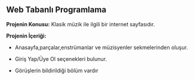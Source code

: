 ## Web Tabanlı Programlama ##

**Projenin Konusu:** Klasik müzik ile ilgili bir internet sayfasıdır.

**Projenin İçeriği:**

- Anasayfa,parçalar,enstrümanlar ve müzisyenler sekmelerinden oluşur.

- Giriş Yap/Üye Ol seçenekleri bulunur.

- Görüşlerin bildirildiği bölüm vardır

